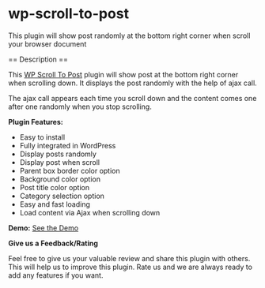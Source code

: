 # wp-scroll-to-post
This plugin will show post randomly at the bottom right corner when scroll your browser document

== Description ==

This [WP Scroll To Post](http://www.hossnimubarak.com) plugin will show post at the bottom right corner when scrolling down. It displays the post randomly with the help of ajax call.

The ajax call appears each time you scroll down and the content comes one after one randomly when you stop scrolling.

**Plugin Features:**

* Easy to install
* Fully integrated in WordPress
* Display posts randomly
* Display post when scroll
* Parent box border color option
* Background color option
* Post title color option
* Category selection option
* Easy and fast loading
* Load content via Ajax when scrolling down

**Demo:**
[See the Demo](http://plugin.hossnimubarak.com/blog/)

**Give us a Feedback/Rating**

Feel free to give us your valuable review and share this plugin with others. This will help us to improve this plugin. Rate us and we are always ready to add any features if you want.
